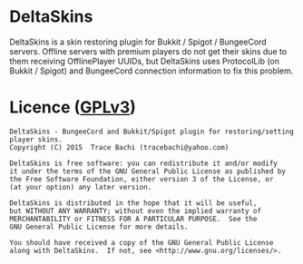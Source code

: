 # DeltaSkins
DeltaSkins is a skin restoring plugin for Bukkit / Spigot / BungeeCord servers. Offline servers with premium players
do not get their skins due to them receiving OfflinePlayer UUIDs, but DeltaSkins uses ProtocolLib (on Bukkit / Spigot) and
BungeeCord connection information to fix this problem.

# Licence ([GPLv3](http://www.gnu.org/licenses/gpl-3.0.en.html))
```
DeltaSkins - BungeeCord and Bukkit/Spigot plugin for restoring/setting player skins.
Copyright (C) 2015  Trace Bachi (tracebachi@yahoo.com)

DeltaSkins is free software: you can redistribute it and/or modify
it under the terms of the GNU General Public License as published by
the Free Software Foundation, either version 3 of the License, or
(at your option) any later version.

DeltaSkins is distributed in the hope that it will be useful,
but WITHOUT ANY WARRANTY; without even the implied warranty of
MERCHANTABILITY or FITNESS FOR A PARTICULAR PURPOSE.  See the
GNU General Public License for more details.

You should have received a copy of the GNU General Public License
along with DeltaSkins.  If not, see <http://www.gnu.org/licenses/>.
```
